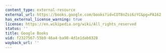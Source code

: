 ```yaml
---
content_type: external-resource
external_url: https://books.google.com/books?id=COT8nZsi6zYC&pg=PA162
has_external_license_warning: true
license: https://en.wikipedia.org/wiki/All_rights_reserved
status: ''
title: Google Books
uid: f2327567-55b9-46a4-ba98-4d1e1dab6328
wayback_url: ''
---
```

